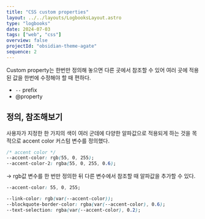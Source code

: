 ```yaml
---
title: "CSS custom properties"
layout: ../../layouts/LogbooksLayout.astro
type: "logbooks"
date: 2024-07-03
tags: ["web", "css"]
overview: false
projectId: "obsidian-theme-agate"
sequence: 2
---
```

Custom property는 한번만 정의해 놓으면 다른 곳에서 참조할 수 있어 여러 곳에 적용된 값을 한번에 수정해야 할 때 편하다.

-  `--` prefix
- @property

## 정의, 참조해보기
사용자가 지정한 한 가지의 색이 여러 군데에 다양한 알파값으로 적용되게 하는 것을 목적으로 accent color 커스텀 변수를 정의했다.
```css
/* accent color */
--accent-color: rgb(55, 0, 255);
--accent-color-2: rgba(55, 0, 255, 0.6);
```

→ rgb값 변수를 한 번만 정의한 뒤 다른 변수에서 참조할 때 알파값을 추가할 수 있다.
```css
--accent-color: 55, 0, 255;

--link-color: rgb(var(--accent-color));
--blockquote-border-color: rgba(var(--accent-color), 0.6);
--text-selection: rgba(var(--accent-color), 0.2);
```